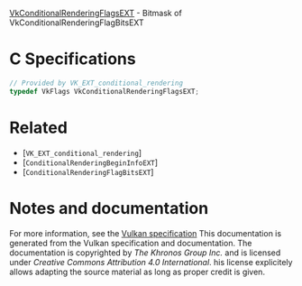 [VkConditionalRenderingFlagsEXT](https://www.khronos.org/registry/vulkan/specs/1.3-extensions/man/html/VkConditionalRenderingFlagsEXT.html) - Bitmask of VkConditionalRenderingFlagBitsEXT

# C Specifications
```c
// Provided by VK_EXT_conditional_rendering
typedef VkFlags VkConditionalRenderingFlagsEXT;
```

# Related
- [`VK_EXT_conditional_rendering`]
- [`ConditionalRenderingBeginInfoEXT`]
- [`ConditionalRenderingFlagBitsEXT`]

# Notes and documentation
For more information, see the [Vulkan specification](https://www.khronos.org/registry/vulkan/specs/1.3-extensions/html/vkspec.html)
This documentation is generated from the Vulkan specification and documentation.
The documentation is copyrighted by *The Khronos Group Inc.* and is licensed under *Creative Commons Attribution 4.0 International*.
his license explicitely allows adapting the source material as long as proper credit is given.
        